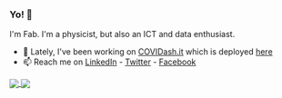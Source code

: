 ### Yo! 👋

I'm Fab. I'm a physicist, but also an ICT and data enthusiast.

- 🔭 Lately, I've been working on [COVIDash.it](https://github.com/fabriziomiano/covidashit) which is deployed [here](https://www.covidash.it)
- 📫 Reach me on [LinkedIn](https://linkedin.com/in/fabriziomiano) - [Twitter](https://twitter.com/burbunzillo) - [Facebook](https://www.facebook.com/fabrizio.miano)

<a href="https://github.com/anuraghazra/github-readme-stats">
  <img align="center" src="https://github-readme-stats.vercel.app/api?username=fabriziomiano&show_icons=true&theme=chartreuse-dark" />
</a>
<a href="https://github.com/anuraghazra/github-readme-stats">
  <img align="center" src="https://github-readme-stats.vercel.app/api/top-langs/?username=fabriziomiano&show_icons=true&theme=chartreuse-dark" />
</a>
